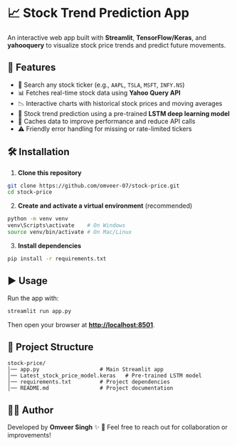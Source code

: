 # 📈 Stock Trend Prediction App  

An interactive web app built with **Streamlit**, **TensorFlow/Keras**, and **yahooquery** to visualize stock price trends and predict future movements.  

## 🚀 Features  
- 🔎 Search any stock ticker (e.g., `AAPL`, `TSLA`, `MSFT`, `INFY.NS`)  
- 📊 Fetches real-time stock data using **Yahoo Query API**  
- 📉 Interactive charts with historical stock prices and moving averages  
- 🤖 Stock trend prediction using a pre-trained **LSTM deep learning model**  
- 💾 Caches data to improve performance and reduce API calls  
- ⚠️ Friendly error handling for missing or rate-limited tickers  

## 🛠️ Installation  

1. **Clone this repository**  
```bash
git clone https://github.com/omveer-07/stock-price.git
cd stock-price
````

2. **Create and activate a virtual environment** (recommended)

```bash
python -m venv venv
venv\Scripts\activate    # On Windows
source venv/bin/activate # On Mac/Linux
```

3. **Install dependencies**

```bash
pip install -r requirements.txt
```

## ▶️ Usage

Run the app with:

```bash
streamlit run app.py
```

Then open your browser at **[http://localhost:8501](http://localhost:8501)**.

## 📂 Project Structure

```
stock-price/
│── app.py                   # Main Streamlit app
│── Latest_stock_price_model.keras   # Pre-trained LSTM model
│── requirements.txt         # Project dependencies
│── README.md                # Project documentation
```

## 👨‍💻 Author

Developed by **Omveer Singh** ✨
📧 Feel free to reach out for collaboration or improvements!